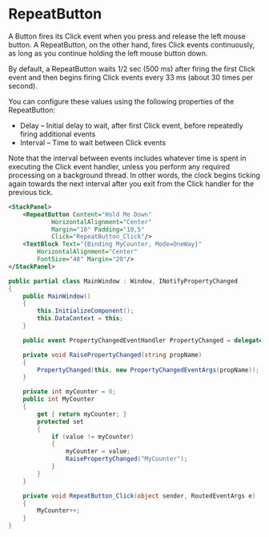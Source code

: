 # RepeatButton

A Button fires its Click event when you press and release the left mouse button. A RepeatButton, on the other hand, fires Click events continuously, as long as you continue holding the left mouse button down.

By default, a RepeatButton waits 1/2 sec (500 ms) after firing the first Click event and then begins firing Click events every 33 ms (about 30 times per second).

You can configure these values using the following properties of the RepeatButton:

- Delay – Initial delay to wait, after first Click event, before repeatedly firing additional events
- Interval – Time to wait between Click events

Note that the interval between events includes whatever time is spent in executing the Click event handler, unless you perform any required processing on a background thread. In other words, the clock begins ticking again towards the next interval after you exit from the Click handler for the previous tick.

```xml
<StackPanel>
    <RepeatButton Content="Hold Me Down"
            HorizontalAlignment="Center"
            Margin="10" Padding="10,5"
            Click="RepeatButton_Click"/>
    <TextBlock Text="{Binding MyCounter, Mode=OneWay}"
        HorizontalAlignment="Center"
        FontSize="48" Margin="20"/>
</StackPanel>
```

```csharp
public partial class MainWindow : Window, INotifyPropertyChanged
{
    public MainWindow()
    {
        this.InitializeComponent();
        this.DataContext = this;
    }

    public event PropertyChangedEventHandler PropertyChanged = delegate { };

    private void RaisePropertyChanged(string propName)
    {
        PropertyChanged(this, new PropertyChangedEventArgs(propName));
    }

    private int myCounter = 0;
    public int MyCounter
    {
        get { return myCounter; }
        protected set
        {
            if (value != myCounter)
            {
                myCounter = value;
                RaisePropertyChanged("MyCounter");
            }
        }
    }

    private void RepeatButton_Click(object sender, RoutedEventArgs e)
    {
        MyCounter++;
    }
}
```

<!--stackedit_data:
eyJoaXN0b3J5IjpbLTIxNDI5NDY4MzBdfQ==
-->